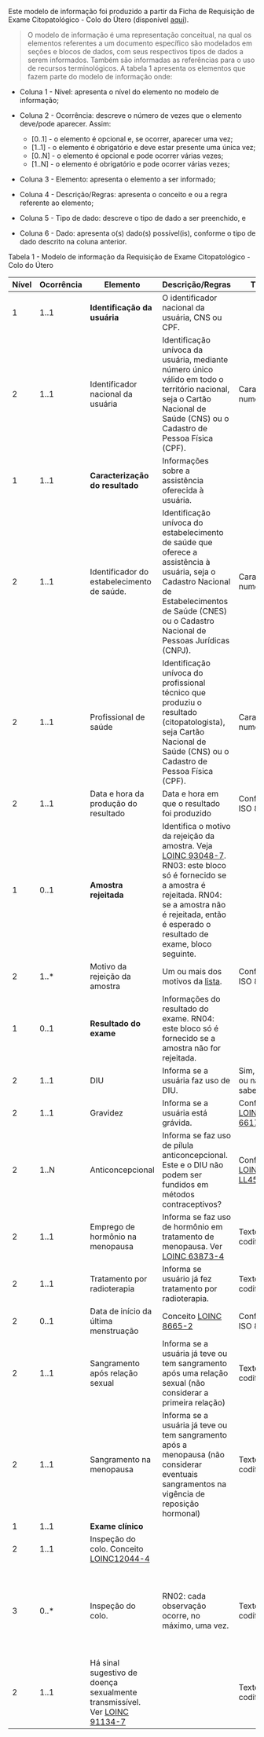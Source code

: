 Este modelo de informação foi produzido a partir da Ficha de Requisição de Exame Citopatológico - Colo do Útero (disponível [aqui]()).

> O modelo de informação é uma representação conceitual, na qual os elementos referentes a um documento específico são modelados em seções e blocos de dados, com seus respectivos tipos de dados a serem informados. Também são informadas as referências para o uso de recursos terminológicos. A tabela 1 apresenta os elementos que fazem parte do modelo de informação onde:

- Coluna 1 - Nível: apresenta o nível do elemento no modelo de informação;

- Coluna 2 - Ocorrência: descreve o número de vezes que o elemento deve/pode aparecer. Assim:

  - [0..1] - o elemento é opcional e, se ocorrer, aparecer uma vez;
  - [1..1] - o elemento é obrigatório e deve estar presente uma única vez;
  - [0..N] - o elemento é opcional e pode ocorrer várias vezes;
  - [1..N] - o elemento é obrigatório e pode ocorrer várias vezes;

- Coluna 3 - Elemento: apresenta o elemento a ser informado;

- Coluna 4 - Descrição/Regras: apresenta o conceito e ou a regra referente ao elemento;

- Coluna 5 - Tipo de dado: descreve o tipo de dado a ser preenchido, e

- Coluna 6 - Dado: apresenta o(s) dado(s) possível(is), conforme o tipo de dado descrito na coluna anterior.

Tabela 1 - Modelo de informação da Requisição de Exame Citopatológico - Colo do Útero

| Nível | Ocorrência | Elemento                                                                                                | Descrição/Regras                                                                                                                                                                                                                                   | Tipo                                                   | Dado                                                                                                                |
|-------|------------|---------------------------------------------------------------------------------------------------------|----------------------------------------------------------------------------------------------------------------------------------------------------------------------------------------------------------------------------------------------------| ------------------------------------------------------ | ------------------------------------------------------------------------------------------------------------------- |
| 1     | 1..1       | **Identificação da usuária**                                                                            | O identificador nacional da usuária, CNS ou CPF.                                                                                                                                                                                                   |                                                        |                                                                                                                     |
| 2     | 1..1       | Identificador nacional da usuária                                                                       | Identificação unívoca da usuária, mediante número único válido em todo o território nacional, seja o Cartão Nacional de Saúde (CNS) ou o Cadastro de Pessoa Física (CPF).                                                                          | Caracteres numéricos                                   |                                                                                                                     |
| 1     | 1..1       | **Caracterização do resultado**                                                                         | Informações sobre a assistência oferecida à usuária.                                                                                                                                                                                               |                                                        |                                                                                                                     |
| 2     | 1..1       | Identificador do estabelecimento de saúde.                                                              | Identificação unívoca do estabelecimento de saúde que oferece a assistência à usuária, seja o Cadastro Nacional de Estabelecimentos de Saúde (CNES) ou o Cadastro Nacional de Pessoas Jurídicas (CNPJ).                                            | Caracteres numéricos                                   |                                                                                                                     |
| 2     | 1..1       | Profissional de saúde                                                                                   | Identificação unívoca do profissional técnico que produziu o resultado (citopatologista), seja Cartão Nacional de Saúde (CNS) ou o Cadastro de Pessoa Física (CPF).                                                                                | Caracters numéricos                                    |                                                                                                                     |
| 2     | 1..1       | Data e hora da produção do resultado                                                                    | Data e hora em que o resultado foi produzido                                                                                                                                                                                                       | Conforme ISO 8601                                      |                                                                                                                     |
| 1     | 0..1       | **Amostra rejeitada**                                                                                   | Identifica o motivo da rejeição da amostra. Veja [LOINC 93048-7](https://loinc.org/93048-7/). RN03: este bloco só é fornecido se a amostra é rejeitada. RN04: se a amostra não é rejeitada, então é esperado o resultado de exame, bloco seguinte. |                                        |                                                                                    |
| 2     | 1..\*      | Motivo da rejeição da amostra                                                                           | Um ou mais dos motivos da [lista](https://phinvads.cdc.gov/vads/ViewValueSet.action?oid=2.16.840.1.114222.4.11.1044).                                                                                                                              | Conforme ISO 8601                                      |                                                                                                                     |
| 1     | 0..1       | **Resultado do exame**                                                                                  | Informações do resultado do exame. RN04: este bloco só é fornecido se a amostra não for rejeitada.                                                                                                                                                 |                                                        |                                                                                                                     |
| 2     | 1..1       | DIU                                                                                                     | Informa se a usuária faz uso de DIU.                                                                                                                                                                                                               | Sim, não ou não sabe.                                  |                                                                                                                     |
| 2     | 1..1       | Gravidez                                                                                                | Informa se a usuária está grávida.                                                                                                                                                                                                                 | Conforme [LOINC 66174-4](https://loinc.org/66174-4/)   |                                                                                                                     |
| 2     | 1..N       | Anticoncepcional                                                                                        | Informa se faz uso de pílula anticoncepcional. Este e o DIU não podem ser fundidos em métodos contraceptivos?                                                                                                                                      | Conforme [LOINC LL4578-2](https://loinc.org/LL4578-2/) |
| 2     | 1..1       | Emprego de hormônio na menopausa                                                                        | Informa se faz uso de hormônio em tratamento de menopausa. Ver [LOINC 63873-4](https://loinc.org/63873-4/)                                                                                                                                         | Texto codificado                                       | (a) SIM, (b) NÃO ou (c) NÃO SABE.                                                                                   |
| 2     | 1..1       | Tratamento por radioterapia                                                                             | Informa se usuário já fez tratamento por radioterapia.                                                                                                                                                                                             | Texto codificado                                       | (a) SIM, (b) NÃO ou (c) NÃO SABE.                                                                                   |
| 2     | 0..1       | Data de início da última menstruação                                                                    | Conceito [LOINC 8665-2](https://loinc.org/8665-2/)                                                                                                                                                                                                 | Conforme ISO 8601                                      |                                                                                                                     |
| 2     | 1..1       | Sangramento após relação sexual                                                                         | Informa se a usuária já teve ou tem sangramento após uma relação sexual (não considerar a primeira relação)                                                                                                                                        | Texto codificado                                       | (a) SIM, (b) NÃO ou (c) NÃO SABE.                                                                                   |
| 2     | 1..1       | Sangramento na menopausa                                                                                | Informa se a usuária já teve ou tem sangramento após a menopausa (não considerar eventuais sangramentos na vigência de reposição hormonal)                                                                                                         | Texto codificado                                       | (a) SIM, (b) NÃO ou (c) NÃO SABE.                                                                                   |
| 1     | 1..1       | **Exame clínico**                                                                                       |                                                                                                                                                                                                                                                    |                                                        |                                                                                                                     |
| 2     | 1..1       | Inspeção do colo. Conceito [LOINC12044-4](https://loinc.org/12044-4/)                                   |                                                                                                                                                                                                                                                    |                                                        |                                                                                                                     |
| 3     | 0..\*      | Inspeção do colo.                                                                                       | RN02: cada observação ocorre, no máximo, uma vez.                                                                                                                                                                                                  | Texto codificado                                       | (a) nomal; (b) ausente (anomalias congênitas ou retirada cirurgicamente); (c) alterado; ou (d) colo não visualizado |
| 2     | 1..1       | Há sinal sugestivo de doença sexualmente transmissível. Ver [LOINC 91134-7](https://loinc.org/91134-7/) |                                                                                                                                                                                                                                                    | Texto codificado                                       | (a) sim ou (b) não                                                                                                  |
